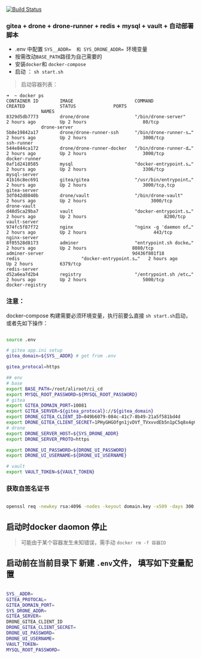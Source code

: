 [![Build Status](https://drone.jyao.xyz/api/badges/jyao/gitea_drone_vault_auto/status.svg)](https://drone.jyao.xyz/jyao/gitea_drone_vault_auto)

### gitea + drone + drone-runner + redis + mysql + vault + 自动部署脚本


* .env 中配置 `SYS__ADDR=  和 SYS_DRONE_ADDR= `环境变量
* 按需改动`BASE_PATH`路径为自己需要的
* 安装`docker`和 `docker-compose`
* 启动 ： `sh start.sh`

> 启动容器列表：


```
➜  ~ docker ps
CONTAINER ID        IMAGE                       COMMAND                  CREATED             STATUS              PORTS
             NAMES
8329d5db7773        drone/drone                 "/bin/drone-server"      2 hours ago         Up 2 hours                     80/tcp
             drone-server
5b8e19842a17        drone/drone-runner-ssh      "/bin/drone-runner-s…"   2 hours ago         Up 2 hours                     3000/tcp                                     ssh-runner
544e844ca172        drone/drone-runner-docker   "/bin/drone-runner-d…"   2 hours ago         Up 2 hours                     3000/tcp                                     docker-runner
0af1d2410585        mysql                       "docker-entrypoint.s…"   2 hours ago         Up 2 hours                     3306/tcp                           mysql-server
41b16c8ec691        gitea/gitea                 "/usr/bin/entrypoint…"   2 hours ago         Up 2 hours                     3000/tcp,tcp   gitea-server
3df042d8040b        drone/vault                 "/bin/drone-vault"       2 hours ago         Up 2 hours                        3000/tcp                                                    drone-vault
d48d5ca29ba7        vault                       "docker-entrypoint.s…"   2 hours ago         Up 2 hours                             8200/tcp                                      vault-server
974fc5f87f72        nginx                       "nginx -g 'daemon of…"   2 hours ago         Up 2 hours                         443/tcp                    nginx-server
8f05528d8173        adminer                     "entrypoint.sh docke…"   2 hours ago         Up 2 hours                 8080/tcp                                     adminer-server                                 9d436f801f18        redis                       "docker-entrypoint.s…"   2 hours ago         Up 2 hours          6379/tcp                                                    redis-server
d52a6ea7d2b4        registry                    "/entrypoint.sh /etc…"   2 hours ago         Up 2 hours                     5000/tcp                        docker-registry      
```

### 注意：

docker-compose 构建需要必须环境变量，执行前要么直接 `sh start.sh`启动，或者先如下操作：

```bash

source .env

# gitea app.ini setup
gitea_domain=${SYS__ADDR} # get from .env

gitea_protocal=https

## env
# base
export BASE_PATH=/root/aliroot/ci_cd
export MYSQL_ROOT_PASSWORD=${MYSQL_ROOT_PASSWORD}
# gitea 
export GITEA_DOMAIN_PORT=10081
export GITEA_SERVER=${gitea_protocal}://${gitea_domain}
export DRONE_GITEA_CLIENT_ID=049b6079-084c-41c7-8b49-21a5f581bd4d
export DRONE_GITEA_CLIENT_SECRET=1PHyGHGOfgn1jvDVf_TVxvvdEb5n1pC5q8x4gCP1mjA=
# drone
export DRONE_SERVER_HOST=${SYS_DRONE_ADDR}
export DRONE_SERVER_PROTO=https

export DRONE_UI_PASSWORD=${DRONE_UI_PASSWORD}
export DRONE_UI_USERNAME=${DRONE_UI_USERNAME}

# vault
export VAULT_TOKEN=${VAULT_TOKEN}
```


### 获取自签名证书
 ```bash
 
 openssl req -newkey rsa:4096 -nodes -keyout domain.key -x509 -days 300 -out domain.crt

 ```

 ## 启动时docker daomon 停止

 > 可能由于某个容器发生未知错误，需手动 `docker rm -f 容器ID`


## 启动前在当前目录下 新建 `.env`文件， 填写如下变量配置
 ```bash

SYS__ADDR=
GITEA_PROTOCAL=
GITEA_DOMAIN_PORT=
SYS_DRONE_ADDR=
GITEA_SERVER=
DRONE_GITEA_CLIENT_ID
DRONE_GITEA_CLIENT_SECRET=
DRONE_UI_PASSWORD=
DRONE_UI_USERNAME=
VAULT_TOKEN=
MYSQL_ROOT_PASSWORD=

 ```
